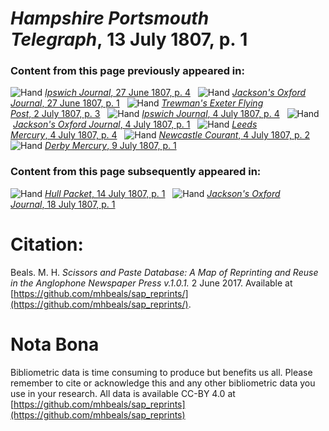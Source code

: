 # *Hampshire Portsmouth Telegraph*, 13 July 1807, p. 1  
  
### Content from this page previously appeared in:  
![Hand](http://scissorsandpaste.net/wp-content/uploads/2017/06/smallhandpointer.png) [*Ipswich Journal*, 27 June 1807, p. 4](https://mhbeals.github.io/sap_html/Ipswich-Journal/Ipswich-Journal-27-June-1807-p-4)  
![Hand](http://scissorsandpaste.net/wp-content/uploads/2017/06/smallhandpointer.png) [*Jackson's Oxford Journal*, 27 June 1807, p. 1](https://mhbeals.github.io/sap_html/Jackson's-Oxford-Journal/Jackson's-Oxford-Journal-27-June-1807-p-1)  
![Hand](http://scissorsandpaste.net/wp-content/uploads/2017/06/smallhandpointer.png) [*Trewman's Exeter Flying Post*, 2 July 1807, p. 3](https://mhbeals.github.io/sap_html/Trewman's-Exeter-Flying-Post/Trewman's-Exeter-Flying-Post-2-July-1807-p-3)  
![Hand](http://scissorsandpaste.net/wp-content/uploads/2017/06/smallhandpointer.png) [*Ipswich Journal*, 4 July 1807, p. 4](https://mhbeals.github.io/sap_html/Ipswich-Journal/Ipswich-Journal-4-July-1807-p-4)  
![Hand](http://scissorsandpaste.net/wp-content/uploads/2017/06/smallhandpointer.png) [*Jackson's Oxford Journal*, 4 July 1807, p. 1](https://mhbeals.github.io/sap_html/Jackson's-Oxford-Journal/Jackson's-Oxford-Journal-4-July-1807-p-1)  
![Hand](http://scissorsandpaste.net/wp-content/uploads/2017/06/smallhandpointer.png) [*Leeds Mercury*, 4 July 1807, p. 4](https://mhbeals.github.io/sap_html/Leeds-Mercury/Leeds-Mercury-4-July-1807-p-4)  
![Hand](http://scissorsandpaste.net/wp-content/uploads/2017/06/smallhandpointer.png) [*Newcastle Courant*, 4 July 1807, p. 2](https://mhbeals.github.io/sap_html/Newcastle-Courant/Newcastle-Courant-4-July-1807-p-2)  
![Hand](http://scissorsandpaste.net/wp-content/uploads/2017/06/smallhandpointer.png) [*Derby Mercury*, 9 July 1807, p. 1](https://mhbeals.github.io/sap_html/Derby-Mercury/Derby-Mercury-9-July-1807-p-1)  
  
### Content from this page subsequently appeared in:  
![Hand](http://scissorsandpaste.net/wp-content/uploads/2017/06/smallhandpointer.png) [*Hull Packet*, 14 July 1807, p. 1](https://mhbeals.github.io/sap_html/Hull-Packet/Hull-Packet-14-July-1807-p-1)  
![Hand](http://scissorsandpaste.net/wp-content/uploads/2017/06/smallhandpointer.png) [*Jackson's Oxford Journal*, 18 July 1807, p. 1](https://mhbeals.github.io/sap_html/Jackson's-Oxford-Journal/Jackson's-Oxford-Journal-18-July-1807-p-1)  


# Citation: 

Beals. M. H. *Scissors and Paste Database: A Map of Reprinting and Reuse in the Anglophone Newspaper Press v.1.0.1.* 2 June 2017. Available at [https://github.com/mhbeals/sap_reprints/](https://github.com/mhbeals/sap_reprints/). 

# Nota Bona

Bibliometric data is time consuming to produce but benefits us all. Please remember to cite or acknowledge this and any other bibliometric data you use in your research. All data is available CC-BY 4.0 at [https://github.com/mhbeals/sap_reprints](https://github.com/mhbeals/sap_reprints)